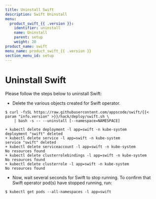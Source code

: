 ```yaml
---
title: Uninstall Swift
description: Swift Uninstall
menu:
  product_swift_{{ .version }}:
    identifier: uninstall
    name: Uninstall
    parent: setup
    weight: 20
product_name: swift
menu_name: product_swift_{{ .version }}
section_menu_id: setup
---
```


# Uninstall Swift
Please follow the steps below to uninstall Swift:

- Delete the various objects created for Swift operator.

```console
$ curl -fsSL https://raw.githubusercontent.com/appscode/swift/{{< param "info.version" >}}/hack/deploy/swift.sh \
    | bash -s -- --uninstall [--namespace=NAMESPACE]

+ kubectl delete deployment -l app=swift -n kube-system
deployment "swift" deleted
+ kubectl delete service -l app=swift -n kube-system
service "swift" deleted
+ kubectl delete serviceaccount -l app=swift -n kube-system
No resources found
+ kubectl delete clusterrolebindings -l app=swift -n kube-system
No resources found
+ kubectl delete clusterrole -l app=swift -n kube-system
No resources found
```

- Now, wait several seconds for Swift to stop running. To confirm that Swift operator pod(s) have stopped running, run:

```console
$ kubectl get pods --all-namespaces -l app=swift
```
